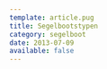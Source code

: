 ```yaml
---
template: article.pug
title: Segelbootstypen
category: segelboot
date: 2013-07-09
available: false
---
```


